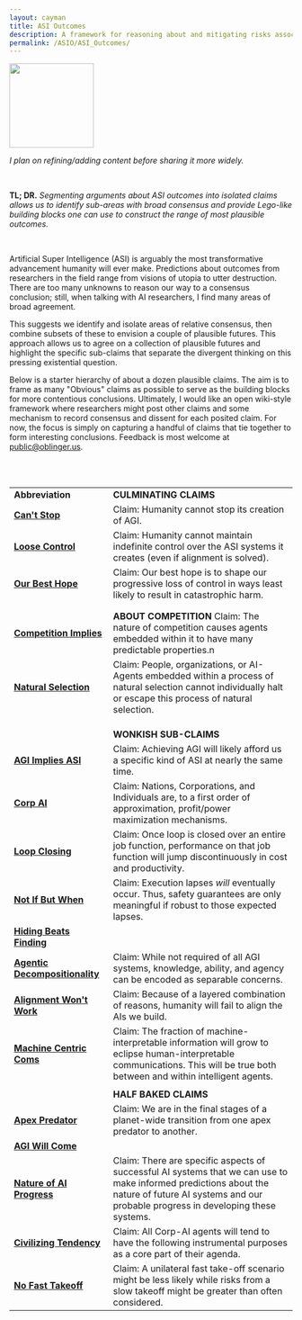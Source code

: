 ```yaml
---
layout: cayman
title: ASI Outcomes
description: A framework for reasoning about and mitigating risks associated with ASI
permalink: /ASIO/ASI_Outcomes/
---
```


<img src="../../assets/images/WorkInProgress.png" height="150px;" />

*I plan on refining/adding content before sharing it more widely.*

<br>

**TL; DR.**  *Segmenting arguments about  ASI outcomes into isolated claims allows us to identify sub-areas with broad consensus and provide Lego-like building blocks one can use to construct the range of most plausible outcomes.*

<br>

Artificial Super Intelligence (ASI) is arguably the most transformative advancement humanity will ever make.  Predictions about outcomes from researchers in the field range from visions of utopia to utter destruction.
There are too many unknowns to reason our way to a consensus conclusion; still, when talking with AI researchers, I find many areas of broad agreement.

This suggests we identify and isolate areas of relative consensus, then combine subsets of these to envision a couple of plausible futures. This approach allows us to agree on a collection of plausible futures and highlight the specific sub-claims that separate the divergent thinking on this pressing existential question.

Below is a starter hierarchy of about a dozen plausible claims. The aim is to frame as many "Obvious" claims as possible to serve as the building blocks for more contentious conclusions. Ultimately, I would like an open wiki-style framework where researchers might post other claims and some mechanism to record consensus and dissent for each posited claim. For now, the focus is simply on capturing a handful of claims that tie together to form interesting conclusions. Feedback is most welcome at <a href="mailto:public@oblinger.us">public@oblinger.us</a>.

<br>

<br>

|                                                                    |                                                                                                                                                                                                      |
| ------------------------------------------------------------------ | ---------------------------------------------------------------------------------------------------------------------------------------------------------------------------------------------------- |
| **Abbreviation**                                                   | **CULMINATING CLAIMS**                                                                                                                                                                               |
| **[Can't Stop](/ASIO/Cant_Stop)**                                  | Claim: Humanity cannot stop its creation of AGI.                                                                                                                                                     |
| **[Loose Control](Loose_Control.md)**                              | Claim: Humanity cannot maintain indefinite control over the ASI systems it creates (even if alignment is solved).                                                                                    |
| **[Our Best Hope](Our_Best_Hope.md)**                              | Claim: Our best hope is to shape our progressive loss of control in ways least likely to result in catastrophic harm.                                                                                |
|                                                                    |                                                                                                                                                                                                      |
|                                                                    |                                                                                                                                                                                                      |
| **[Competition Implies](/ASIO/Competition_Implies)**               | **ABOUT COMPETITION** Claim: The nature of competition causes agents embedded within it to have many predictable properties.n                                                                        |
| **[Natural Selection](/ASIO/Natural_Selection)**                   | Claim: People, organizations, or AI-Agents embedded within a process of natural selection cannot individually halt or escape this process of natural selection.                                      |
|                                                                    |                                                                                                                                                                                                      |
|                                                                    |                                                                                                                                                                                                      |
|                                                                    |                                                                                                                                                                                                      |
|                                                                    | **WONKISH SUB-CLAIMS**                                                                                                                                                                               |
| **[AGI Implies ASI](/ASIO/AGI_implies_ASI)**                       | Claim: Achieving AGI will likely afford us a specific kind of ASI at nearly the same time.                                                                                                           |
| **[Corp AI](/ASIO/Corp_AI)**                                       | Claim: Nations, Corporations, and Individuals are, to a first order of approximation, profit/power maximization mechanisms.                                                                          |
| **[Loop Closing](/ASIO/Loop_Closing)**                             | Claim: Once loop is closed over an entire job function, performance on that job function will jump discontinuously in cost and productivity.                                                         |
| **[Not If But When](/ASIO/Not_If_But_When)**                       | Claim: Execution lapses *will* eventually occur. Thus, safety guarantees are only meaningful if robust to those expected lapses.                                                                     |
| **[Hiding Beats Finding](/ASIO/Hiding_Beats_Finding)**             |                                                                                                                                                                                                      |
| **[Agentic Decompositionality](/ASIO/Agentic_Decompositionality)** | Claim: While not required of all AGI systems, knowledge, ability, and agency can be encoded as separable concerns.                                                                                   |
| **[Alignment Won't Work](/ASIO/Alignment_Wont_Work)**              | Claim: Because of a layered combination of reasons, humanity will fail to align the AIs we build.                                                                                                    |
| **[Machine Centric Coms](/ASIO/Machine_Centric_Coms)**             | Claim: The fraction of machine-interpretable information will grow to eclipse human-interpretable communications. This will be true both between and within intelligent agents.                      |
|                                                                    |                                                                                                                                                                                                      |
|                                                                    | **HALF BAKED CLAIMS**                                                                                                                                                                                |
| **[Apex Predator](/ASIO/Apex_Predator)**                           | Claim: We are in the final stages of a planet-wide transition from one apex predator to another.                                                                                                     |
| **[AGI Will Come](/ASIO/AGI_Will_Come)**                           |                                                                                                                                                                                                      |
| **[Nature of AI Progress](/ASIO/Nature_of_AI_Progress)**           | Claim: There are specific aspects of successful AI systems that we can use to make informed predictions about the nature of future AI systems and our probable progress in developing these systems. |
| **[Civilizing Tendency](/ASIO/Civilizing_Tendency)**               | Claim: All Corp-AI agents will tend to have the following instrumental purposes as a core part of their agenda.                                                                                      |
| **[No Fast Takeoff](/ASIO/No_Fast_Takeoff)**                       | Claim: A unilateral fast take-off scenario might be less likely while risks from a slow takeoff might be greater than often considered.                                                              |






